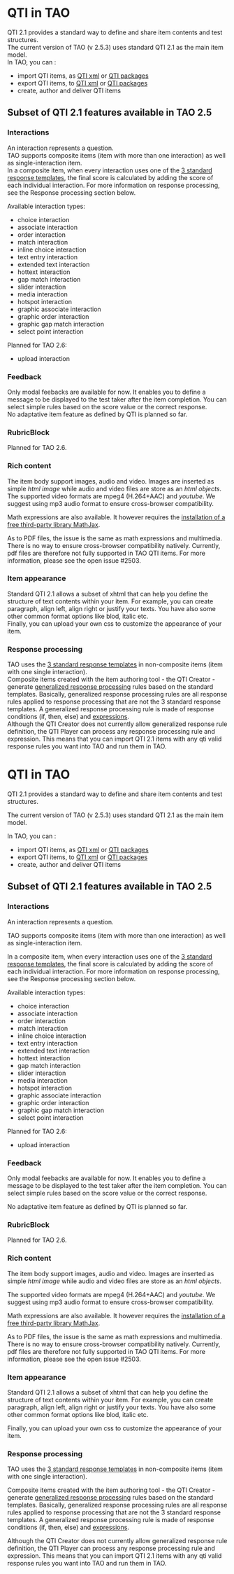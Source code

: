 <!--
author:
    - 'Somsack Sipasseuth'
created_at: '2013-12-05 15:12:58'
updated_at: '2013-12-11 16:26:01'
-->

QTI in TAO
==========

QTI 2.1 provides a standard way to define and share item contents and test structures.\
The current version of TAO (v 2.5.3) uses standard QTI 2.1 as the main item model.\
In TAO, you can :

-   import QTI items, as [QTI xml](http://www.imsglobal.org/question/qtiv2p1/imsqti_bindv2p1.html) or [QTI packages](http://www.imsglobal.org/content/packaging/index.html)
-   export QTI items, to [QTI xml](http://www.imsglobal.org/question/qtiv2p1/imsqti_bindv2p1.html) or [QTI packages](http://www.imsglobal.org/content/packaging/index.html)
-   create, author and deliver QTI items

Subset of QTI 2.1 features available in TAO 2.5
-----------------------------------------------

### Interactions

An interaction represents a question.\
TAO supports composite items (item with more than one interaction) as well as single-interaction item.\
In a composite item, when every interaction uses one of the [3 standard response templates](http://www.imsglobal.org/question/qtiv2p1/imsqti_infov2p1.html#section10084), the final score is calculated by adding the score of each individual interaction. For more information on response processing, see the Response processing section below.

Available interaction types:

-   choice interaction
-   associate interaction
-   order interaction
-   match interaction
-   inline choice interaction
-   text entry interaction
-   extended text interaction
-   hottext interaction
-   gap match interaction
-   slider interaction
-   media interaction
-   hotspot interaction
-   graphic associate interaction
-   graphic order interaction
-   graphic gap match interaction
-   select point interaction

Planned for TAO 2.6:

-   upload interaction

### Feedback

Only modal feebacks are available for now. It enables you to define a message to be displayed to the test taker after the item completion. You can select simple rules based on the score value or the correct response.\
No adaptative item feature as defined by QTI is planned so far.

### RubricBlock

Planned for TAO 2.6.

### Rich content

The item body support images, audio and video. Images are inserted as simple *html image* while audio and video files are store as an *html objects*.\
The supported video formats are mpeg4 (H.264+AAC) and *youtube*. We suggest using mp3 audio format to ensure cross-browser compatibility.

Math expressions are also available. It however requires the [installation of a free third-party library MathJax](http://forge.taotesting.com/projects/tao/wiki/Enable_math).

As to PDF files, the issue is the same as math expressions and multimedia. There is no way to ensure cross-browser compatibility natively. Currently, pdf files are therefore not fully supported in TAO QTI items. For more information, please see the open issue \#2503.

### Item appearance

Standard QTI 2.1 allows a subset of xhtml that can help you define the structure of text contents within your item. For example, you can create paragraph, align left, align right or justify your texts. You have also some other common format options like blod, italic etc.\
Finally, you can upload your own css to customize the appearance of your item.

### Response processing

TAO uses the [3 standard response templates](http://www.imsglobal.org/question/qtiv2p1/imsqti_infov2p1.html#section10084) in non-composite items (item with one single interaction).\
Composite items created with the item authoring tool - the QTI Creator - generate [generalized response processing](http://www.imsglobal.org/question/qtiv2p1/imsqti_infov2p1.html#section10085) rules based on the standard templates. Basically, generalized response processing rules are all response rules applied to response processing that are not the 3 standard response templates. A generalized response processing rule is made of response conditions (if, then, else) and [expressions](http://www.imsglobal.org/question/qtiv2p1/imsqti_infov2p1.html#element10569).\
Although the QTI Creator does not currently allow generalized response rule definition, the QTI Player can process any response processing rule and expression. This means that you can import QTI 2.1 items with any qti valid response rules you want into TAO and run them in TAO.

QTI in TAO
==========

QTI 2.1 provides a standard way to define and share item contents and test structures.<br/>

The current version of TAO (v 2.5.3) uses standard QTI 2.1 as the main item model.<br/>

In TAO, you can :

-   import QTI items, as [QTI xml](http://www.imsglobal.org/question/qtiv2p1/imsqti_bindv2p1.html) or [QTI packages](http://www.imsglobal.org/content/packaging/index.html)
-   export QTI items, to [QTI xml](http://www.imsglobal.org/question/qtiv2p1/imsqti_bindv2p1.html) or [QTI packages](http://www.imsglobal.org/content/packaging/index.html)
-   create, author and deliver QTI items

Subset of QTI 2.1 features available in TAO 2.5
-----------------------------------------------

### Interactions

An interaction represents a question.<br/>

TAO supports composite items (item with more than one interaction) as well as single-interaction item.<br/>

In a composite item, when every interaction uses one of the [3 standard response templates](http://www.imsglobal.org/question/qtiv2p1/imsqti_infov2p1.html#section10084), the final score is calculated by adding the score of each individual interaction. For more information on response processing, see the Response processing section below.

Available interaction types:

-   choice interaction
-   associate interaction
-   order interaction
-   match interaction
-   inline choice interaction
-   text entry interaction
-   extended text interaction
-   hottext interaction
-   gap match interaction
-   slider interaction
-   media interaction
-   hotspot interaction
-   graphic associate interaction
-   graphic order interaction
-   graphic gap match interaction
-   select point interaction

Planned for TAO 2.6:

-   upload interaction

### Feedback

Only modal feebacks are available for now. It enables you to define a message to be displayed to the test taker after the item completion. You can select simple rules based on the score value or the correct response.<br/>

No adaptative item feature as defined by QTI is planned so far.

### RubricBlock

Planned for TAO 2.6.

### Rich content

The item body support images, audio and video. Images are inserted as simple *html image* while audio and video files are store as an *html objects*.<br/>

The supported video formats are mpeg4 (H.264+AAC) and *youtube*. We suggest using mp3 audio format to ensure cross-browser compatibility.

Math expressions are also available. It however requires the [installation of a free third-party library MathJax](http://forge.taotesting.com/projects/tao/wiki/Enable_math).

As to PDF files, the issue is the same as math expressions and multimedia. There is no way to ensure cross-browser compatibility natively. Currently, pdf files are therefore not fully supported in TAO QTI items. For more information, please see the open issue \#2503.

### Item appearance

Standard QTI 2.1 allows a subset of xhtml that can help you define the structure of text contents within your item. For example, you can create paragraph, align left, align right or justify your texts. You have also some other common format options like blod, italic etc.<br/>

Finally, you can upload your own css to customize the appearance of your item.

### Response processing

TAO uses the [3 standard response templates](http://www.imsglobal.org/question/qtiv2p1/imsqti_infov2p1.html#section10084) in non-composite items (item with one single interaction).<br/>

Composite items created with the item authoring tool - the QTI Creator - generate [generalized response processing](http://www.imsglobal.org/question/qtiv2p1/imsqti_infov2p1.html#section10085) rules based on the standard templates. Basically, generalized response processing rules are all response rules applied to response processing that are not the 3 standard response templates. A generalized response processing rule is made of response conditions (if, then, else) and [expressions](http://www.imsglobal.org/question/qtiv2p1/imsqti_infov2p1.html#element10569).<br/>

Although the QTI Creator does not currently allow generalized response rule definition, the QTI Player can process any response processing rule and expression. This means that you can import QTI 2.1 items with any qti valid response rules you want into TAO and run them in TAO.


